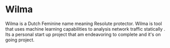 # Wilma
Wilma is a Dutch Feminine name meaning Resolute protector. Wilma is tool that uses machine learning capabilities to analysis network traffic statically . Its a personal start up project that am endeavoring to complete and it's on going project. 
